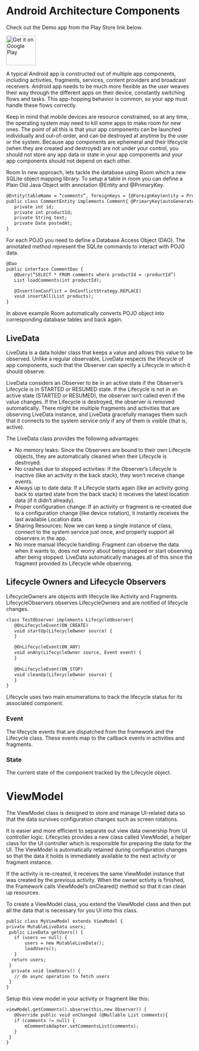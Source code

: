 # Android Architecture Components

Check out the Demo app from the Play Store link below.

<a href='https://play.google.com/store/apps/details?id=com.arch.components'><img alt='Get it on Google Play' src='https://play.google.com/intl/en_us/badges/images/generic/en_badge_web_generic.png' height="80px"/></a>

A typical Android app is constructed out of multiple app components, including activities, fragments, services, content providers and broadcast receivers. Android app needs to be much more flexible as the user weaves their way through the different apps on their device, constantly switching flows and tasks. This app-hopping behavior is common, so your app must handle these flows correctly.

Keep in mind that mobile devices are resource constrained, so at any time, the operating system may need to kill some apps to make room for new ones. The point of all this is that your app components can be launched individually and out-of-order, and can be destroyed at anytime by the user or the system. Because app components are ephemeral and their lifecycle (when they are created and destroyed) are not under your control, you should not store any app data or state in your app components and your app components should not depend on each other.

Room
In new approach, lets tackle the database using Room which a new SQLite object mapping library. To setup a table in room you can define a Plain Old Java Object with annotation @Entity and @PrimaryKey.

```html
@Entity(tableName = “comments”, foreignKeys = {@ForeignKey(entity = ProductEntity.class, parentColumns = “id”, childColumns = “productId”,onDelete = ForeignKey.CASCADE)}, indices = {@Index(value = “productId”)})
public class CommentEntity implements Comment{ @PrimaryKey(autoGenerate = true)
   private int id;
   private int productId;
   private String text;
   private Date postedAt;
}
```

For each POJO you need to define a Database Access Object (DAO). The annotated method represent the SQLite commands to interact with POJO data.

```html
@Dao
public interface CommentDao {
   @Query(“SELECT * FROM comments where productId = :productId”)
   List loadComments(int productId);

   @Insert(onConflict = OnConflictStrategy.REPLACE)
   void insertAll(List products);
}
```

In above example Room automatically converts POJO object into corresponding database tables and back again.

## LiveData
LiveData is a data holder class that keeps a value and allows this value to be observed. Unlike a regular observable, LiveData respects the lifecycle of app components, such that the Observer can specify a Lifecycle in which it should observe.

LiveData considers an Observer to be in an active state if the Observer’s Lifecycle is in STARTED or RESUMED state. If the Lifecycle is not in an active state (STARTED or RESUMED), the observer isn’t called even if the value changes. If the Lifecycle is destroyed, the observer is removed automatically. There might be multiple fragments and activities that are observing LiveData instance, and LiveData gracefully manages them such that it connects to the system service only if any of them is visible (that is, active).

The LiveData class provides the following advantages:

* No memory leaks: Since the Observers are bound to their own Lifecycle objects, they are automatically cleaned when their Lifecycle is destroyed.
* No crashes due to stopped activities: If the Observer’s Lifecycle is inactive (like an activity in the back stack), they won’t receive change events.
* Always up to date data: If a Lifecycle starts again (like an activity going back to started state from the back stack) it receives the latest location data (if it didn’t already).
* Proper configuration change: If an activity or fragment is re-created due to a configuration change (like device rotation), it instantly receives the last available Location data.
* Sharing Resources: Now we can keep a single instance of class, connect to the system service just once, and properly support all observers in the app.
* No more manual lifecycle handling: Fragment can observe the data when it wants to, does not worry about being stopped or start observing after being stopped. LiveData automatically manages all of this since the fragment provided its Lifecycle while observing.

## Lifecycle Owners and Lifecycle Observers
LifecycleOwners are objects with lifecycle like Activity and Fragments. LifecycleObservers observes LifecycleOwners and are notified of lifecycle changes.

```html
class TestObserver implements LifecycleObserver{
   @OnLifecycleEvent(ON_CREATE)
   void startUp(LifecycleOwner source) {
   }

   @OnLifecycleEvent(ON_ANY)
   void onAny(LifecycleOwner source, Event event) {
   }
  
   @OnLifecycleEvent(ON_STOP)
   void cleanUp(LifecycleOwner source) {
   }
}
```

Lifecycle uses two main enumerations to track the lifecycle status for its associated component.

### Event

The lifecycle events that are dispatched from the framework and the Lifecycle class. These events map to the callback events in activities and fragments.

### State

The current state of the component tracked by the Lifecycle object.

# ViewModel

The ViewModel class is designed to store and manage UI-related data so that the data survives configuration changes such as screen rotations.

It is easier and more efficient to separate out view data ownership from UI controller logic. Lifecycles provides a new class called ViewModel, a helper class for the UI controller which is responsible for preparing the data for the UI. The ViewModel is automatically retained during configuration changes so that the data it holds is immediately available to the next activity or fragment instance.

If the activity is re-created, it receives the same ViewModel instance that was created by the previous activity. When the owner activity is finished, the Framework calls ViewModel’s onCleared() method so that it can clean up resources.

To create a ViewModel class, you extend the ViewModel class and then put all the data that is necessary for you UI into this class.

```html 
public class MyViewModel extends ViewModel {
private MutableLiveData users;
 public LiveData getUsers() {
   if (users == null) {
       users = new MutableLiveData();
       loadUsers();
   }
  return users;
 }
  private void loadUsers() {
   // do async operation to fetch users
 }
}
```

Setup this view model in your activity or fragment like this:

```html 
viewModel.getComments().observe(this,new Observer() {
   @Override public void onChanged (@Nullable List comments){
   if (comments != null) {
       mCommentsAdapter.setCommentsList(comments);
   }
 }
}
```
